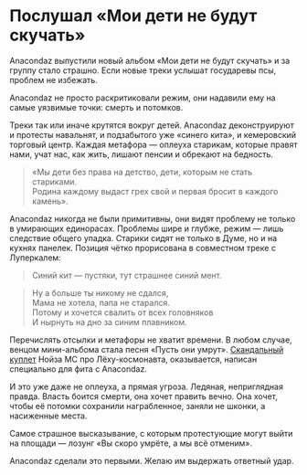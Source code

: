 # Послушал «Мои дети не будут скучать»

Anacondaz выпустили новый альбом «Мои дети не будут скучать» и за группу стало страшно. Если новые треки услышат государевы псы, проблем не избежать.

Anacondaz не просто раскритиковали режим, они надавили ему на самые уязвимые точки: смерть и потомков.

Треки так или иначе крутятся вокруг детей. Anacondaz деконструируют и протесты навальнят, и подзабытого уже «синего кита», и кемеровский торговый центр. Каждая метафора — оплеуха старикам, которые правят нами, учат нас, как жить, лишают пенсии и обрекают на бедность.

> «Мы дети без права на детство, дети, которым не стать стариками.  
> Родина каждому выдаст грех свой и первая бросит в каждого камень».

Anacondaz никогда не были примитивны, они видят проблему не только в умирающих единорасах. Проблемы шире и глубже, режим — лишь следствие общего упадка. Старики сидят не только в Думе, но и на кухнях панелек. Позиция чётко прорисована в совместном треке с Луперкалем:

> Синий кит — пустяки, тут страшнее синий мент.

> Ну а больше ты никому не сдался,  
> Мама не хотела, папа не старался.  
> Потому и хочется свалить от всех головняков  
> И нырнуть на дно за синим плавником.

Перечислять отсылки и метафоры не хватит времени. В любом случае, венцом мини-альбома стала песня «Пусть они умрут». [Скандальный куплет][1] Нойза МС про Лёху-космонавта, оказывается, написан специально для фита с Anacondaz.

И это уже даже не оплеуха, а прямая угроза. Ледяная, неприглядная правда. Власть боится смерти, она хочет править вечно. Она хочет, чтобы её потомки сохранили награбленное, заняли не шконки, а насиженные места.

Самое страшное высказывание, с которым протестующие могут выйти на площади — лозунг «Вы скоро умрёте, а мы всё отменим».

Anacondaz сделали это первыми. Желаю им выдержать ответный удар.

[1]:	https://www.youtube.com/watch?v=lNYQv8tfZNE